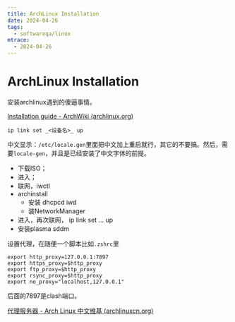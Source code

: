 ```yaml
---
title: ArchLinux Installation
date: 2024-04-26
tags:
  - softwareqa/linux
mtrace:
  - 2024-04-26
---
```


# ArchLinux Installation

安装archlinux遇到的傻逼事情。

[Installation guide - ArchWiki (archlinux.org)](https://wiki.archlinux.org/title/installation_guide)

```shell
ip link set _<设备名>_ up
```

中文显示：`/etc/locale.gen`里面把中文加上重启就行，其它的不要搞。然后，需要`locale-gen`，并且是已经安装了中文字体的前提。

- 下载ISO；
- 进入；
- 联网，iwctl
- archinstall
	- 安装 dhcpcd iwd
	- 装NetworkManager
- 进入，再次联网， ip link set ... up
- 安装plasma sddm

设置代理，在随便一个脚本比如`.zshrc`里

```shell
export http_proxy=127.0.0.1:7897
export https_proxy=$http_proxy
export ftp_proxy=$http_proxy
export rsync_proxy=$http_proxy
export no_proxy="localhost,127.0.0.1"
```

后面的7897是clash端口。

[代理服务器 - Arch Linux 中文维基 (archlinuxcn.org)](https://wiki.archlinuxcn.org/wiki/%E4%BB%A3%E7%90%86%E6%9C%8D%E5%8A%A1%E5%99%A8)